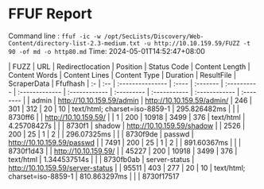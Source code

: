 # FFUF Report

  Command line : `ffuf -ic -w /opt/SecLists/Discovery/Web-Content/directory-list-2.3-medium.txt -u http://10.10.159.59/FUZZ -t 90 -of md -o http80.md`
  Time: 2024-05-01T14:52:47&#43;08:00

  | FUZZ | URL | Redirectlocation | Position | Status Code | Content Length | Content Words | Content Lines | Content Type | Duration | ResultFile | ScraperData | Ffufhash
  | :- | :-- | :--------------- | :---- | :------- | :---------- | :------------- | :------------ | :--------- | :----------- | :------------ | :-------- |
  | admin | http://10.10.159.59/admin | http://10.10.159.59/admin/ | 246 | 301 | 312 | 20 | 10 | text/html; charset=iso-8859-1 | 295.826482ms |  |  | 8730ff6
  |  | http://10.10.159.59/ |  | 1 | 200 | 10918 | 3499 | 376 | text/html | 4.25708427s |  |  | 8730f1
  | shadow | http://10.10.159.59/shadow |  | 2526 | 200 | 25 | 1 | 2 |  | 296.07325ms |  |  | 8730f9de
  | passwd | http://10.10.159.59/passwd |  | 7491 | 200 | 25 | 1 | 2 |  | 891.60367ms |  |  | 8730f1d43
  |  | http://10.10.159.59/ |  | 45227 | 200 | 10918 | 3499 | 376 | text/html | 1.344537514s |  |  | 8730fb0ab
  | server-status | http://10.10.159.59/server-status |  | 95511 | 403 | 277 | 20 | 10 | text/html; charset=iso-8859-1 | 810.863297ms |  |  | 8730f17517
  